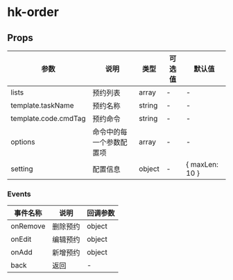 # hk-order
## Props

| 参数 | 说明 | 类型 | 可选值 | 默认值 |
|--- | --- | --- | --- | --- |
| lists | 预约列表 | array | - | - |
| template.taskName | 预约名称 | string | - | - |
| template.code.cmdTag | 预约命令 | string | - | - |
| options | 命令中的每一个参数配置项 | array | - | -|
| setting | 配置信息 | object | - | { maxLen: 10 } |

### Events
| 事件名称 | 说明 |	回调参数 |
|--- | --- | --- |
| onRemove | 删除预约 | object |
| onEdit | 编辑预约 | object |
| onAdd | 新增预约 | object |
| back | 返回 | - |

